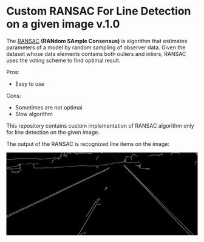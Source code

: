 # Custom RANSAC For Line Detection on a given image v.1.0

The [RANSAC](https://en.wikipedia.org/wiki/Random_sample_consensus) **(RANdom SAmple Consensus)** is algorithm that estimates parameters 
of a model by random sampling of observer data. Given the dataset whose data elements
contains both ouliers and inliers, RANSAC uses the voting scheme to find optimal result.

Pros:
- Easy to use 

Cons:
* Sometimes are not optimal
* Slow algorithm

This repository contains custom implementation of RANSAC algorithm only for line
detection on the given image.

The output of the RANSAC is recognized line items on the image:

![RANSAC_RESULT](./data/processed/ransac.png)